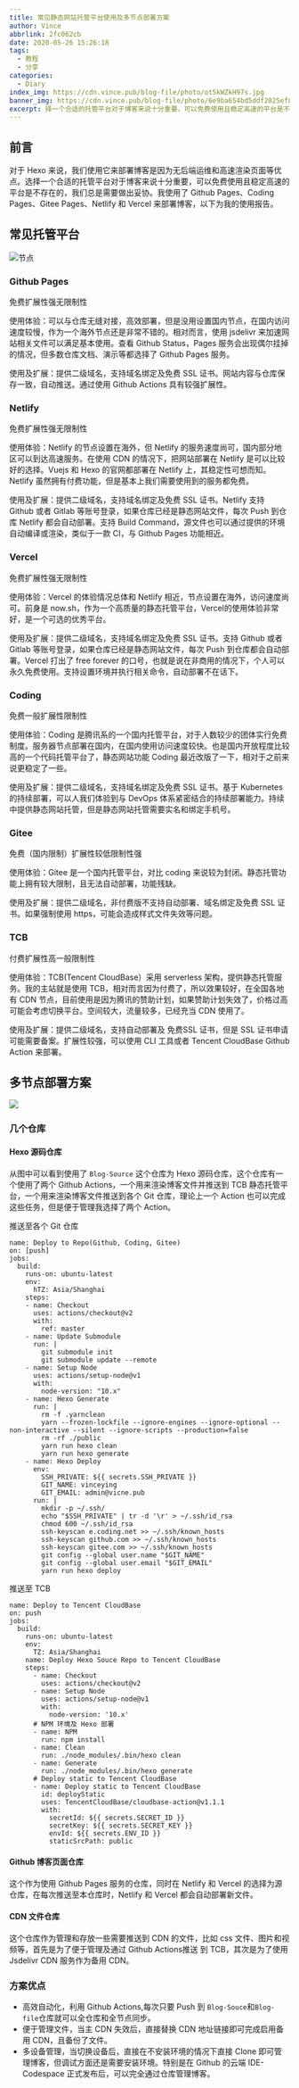 ```yaml
---
title: 常见静态网站托管平台使用及多节点部署方案
author: Vince
abbrlink: 2fc062cb
date: 2020-05-26 15:26:18
tags:
  - 教程
  - 分享
categories:
  - Diary
index_img: https://cdn.vince.pub/blog-file/photo/ot5kWZkH97s.jpg
banner_img: https://cdn.vince.pub/blog-file/photo/6e9ba654bd5ddf2025ef8957990bae2a616c40b1.jpg
excerpt: 择一个合适的托管平台对于博客来说十分重要，可以免费使用且稳定高速的平台是不存在的，我们总是需要做出妥协。
---
```


## 前言

对于 Hexo 来说，我们使用它来部署博客是因为无后端运维和高速渲染页面等优点。选择一个合适的托管平台对于博客来说十分重要，可以免费使用且稳定高速的平台是不存在的，我们总是需要做出妥协。我使用了 Github Pages、Coding Pages、Gitee Pages、Netlify 和 Vercel 来部署博客，以下为我的使用报告。

## 常见托管平台

![节点](https://cdn.vince.pub/blog-file/photo/2fc062cb2.svg)

### Github Pages

<span class="label label-primary">免费</span><span class="label label-success">扩展性强</span><span class="label label-danger">无限制性</span>

使用体验：可以与仓库无缝对接，高效部署，但是没用设置国内节点，在国内访问速度较慢，作为一个海外节点还是非常不错的。相对而言，使用 jsdelivr 来加速网站相关文件可以满足基本使用。查看 Github Status，Pages 服务会出现偶尔挂掉的情况，但多数仓库文档、演示等都选择了 Github Pages 服务。

使用及扩展：提供二级域名，支持域名绑定及免费 SSL 证书。网站内容与仓库保存一致，自动推送。通过使用 Github Actions 具有较强扩展性。

### Netlify

<span class="label label-primary">免费</span><span class="label label-success">扩展性强</span><span class="label label-danger">无限制性</span>

使用体验：Netlify 的节点设置在海外，但 Netlify 的服务速度尚可，国内部分地区可以到达高速服务。在使用 CDN 的情况下，把网站部署在 Netlify 是可以比较好的选择。Vuejs 和 Hexo 的官网都部署在 Netlify 上，其稳定性可想而知。Netlify 虽然拥有付费功能，但是基本上我们需要使用到的服务都免费。

使用及扩展：提供二级域名，支持域名绑定及免费 SSL 证书。Netlify 支持 Github 或者 Gitlab 等账号登录，如果仓库已经是静态网站文件，每次 Push 到仓库 Netlify 都会自动部署。支持 Build Command，源文件也可以通过提供的环境自动编译或渲染，类似于一款 CI，与 Github Pages 功能相近。

### Vercel

<span class="label label-primary">免费</span><span class="label label-success">扩展性强</span><span class="label label-danger">无限制性</span>

使用体验：Vercel 的体验情况总体和 Netlify 相近，节点设置在海外，访问速度尚可。前身是 now.sh，作为一个高质量的静态托管平台，Vercel的使用体验非常好，是一个可选的优秀平台。

使用及扩展：提供二级域名，支持域名绑定及免费 SSL 证书。支持 Github 或者 Gitlab 等账号登录，如果仓库已经是静态网站文件，每次 Push 到仓库都会自动部署。Vercel 打出了 free forever 的口号，也就是说在非商用的情况下，个人可以永久免费使用。支持设置环境并执行相关命令，自动部署不在话下。

### Coding

<span class="label label-primary">免费</span><span class="label label-success">一般扩展性</span><span class="label label-danger">限制性</span>

使用体验：Coding 是腾讯系的一个国内托管平台，对于人数较少的团体实行免费制度。服务器节点部署在国内，在国内使用访问速度较快。也是国内开放程度比较高的一个代码托管平台了，静态网站功能 Coding 最近改版了一下，相对于之前来说更稳定了一些。

使用及扩展：提供二级域名，支持域名绑定及免费 SSL 证书。基于 Kubernetes 的持续部署，可以人我们体验到与 DevOps 体系紧密结合的持续部署能力。持续中提供静态网站托管，但是静态网站托管需要实名和绑定手机号。

### Gitee

<span class="label label-primary">免费（国内限制）</span><span class="label label-success">扩展性较低</span><span class="label label-danger">限制性强</span>

使用体验：Gitee 是一个国内托管平台，对比 coding 来说较为封闭。静态托管功能上拥有较大限制，且无法自动部署，功能残缺。

使用及扩展：提供二级域名，非付费版不支持自动部署、域名绑定及免费 SSL 证书。如果强制使用 https，可能会造成样式文件失效等问题。

### TCB

<span class="label label-primary">付费</span><span class="label label-success">扩展性高</span><span class="label label-danger">一般限制性</span>

使用体验：TCB(Tencent CloudBase）采用 serverless 架构，提供静态托管服务。我的主站就是使用 TCB，相对而言因为付费了，所以效果较好，在全国各地有 CDN 节点，目前使用是因为腾讯的赞助计划，如果赞助计划失效了，价格过高可能会考虑切换平台。空间较大，流量较多，已经充当 CDN 使用了。

使用及扩展：提供二级域名，支持自动部署及 免费SSL 证书，但是 SSL 证书申请可能需要备案。扩展性较强，可以使用 CLI 工具或者 Tencent CloudBase Github Action 来部署。

## 多节点部署方案

![](https://cdn.vince.pub/blog-file/photo/2fc062cb1.png)

### 几个仓库

#### Hexo 源码仓库

从图中可以看到使用了 `Blog-Source` 这个仓库为 Hexo 源码仓库，这个仓库有一个使用了两个 Github Actions，一个用来渲染博客文件并推送到 TCB 静态托管平台，一个用来渲染博客文件推送到各个 Git 仓库，理论上一个 Action 也可以完成这些任务，但是便于管理我选择了两个 Action。

推送至各个 Git 仓库

```
name: Deploy to Repo(Github, Coding, Gitee)
on: [push]
jobs:
  build:
    runs-on: ubuntu-latest
    env: 
      hTZ: Asia/Shanghai
    steps:
    - name: Checkout
      uses: actions/checkout@v2
      with:
        ref: master
    - name: Update Submodule
      run: |
        git submodule init
        git submodule update --remote
    - name: Setup Node
      uses: actions/setup-node@v1
      with:
        node-version: "10.x"
    - name: Hexo Generate
      run: |
        rm -f .yarnclean
        yarn --frozen-lockfile --ignore-engines --ignore-optional --non-interactive --silent --ignore-scripts --production=false
        rm -rf ./public
        yarn run hexo clean
        yarn run hexo generate
    - name: Hexo Deploy
      env:
        SSH_PRIVATE: ${{ secrets.SSH_PRIVATE }}
        GIT_NAME: vinceying
        GIT_EMAIL: admin@vicne.pub
      run: |
        mkdir -p ~/.ssh/
        echo "$SSH_PRIVATE" | tr -d '\r' > ~/.ssh/id_rsa
        chmod 600 ~/.ssh/id_rsa
        ssh-keyscan e.coding.net >> ~/.ssh/known_hosts
        ssh-keyscan github.com >> ~/.ssh/known_hosts
        ssh-keyscan gitee.com >> ~/.ssh/known_hosts
        git config --global user.name "$GIT_NAME"
        git config --global user.email "$GIT_EMAIL"
        yarn run hexo deploy
```

推送至 TCB

```
name: Deploy to Tencent CloudBase
on: push
jobs:
  build:
    runs-on: ubuntu-latest
    env:
      TZ: Asia/Shanghai
    name: Deploy Hexo Souce Repo to Tencent CloudBase
    steps:
      - name: Checkout
        uses: actions/checkout@v2
      - name: Setup Node
        uses: actions/setup-node@v1
        with:
          node-version: '10.x'
      # NPM 环境及 Hexo 部署
      - name: NPM
        run: npm install
      - name: Clean
        run: ./node_modules/.bin/hexo clean
      - name: Generate
        run: ./node_modules/.bin/hexo generate
      # Deploy static to Tencent CloudBase
      - name: Deploy static to Tencent CloudBase
        id: deployStatic
        uses: TencentCloudBase/cloudbase-action@v1.1.1
        with:
          secretId: ${{ secrets.SECRET_ID }}
          secretKey: ${{ secrets.SECRET_KEY }}
          envId: ${{ secrets.ENV_ID }}
          staticSrcPath: public
```

#### Github 博客页面仓库

这个作为使用 Github Pages 服务的仓库，同时在 Netlify 和 Vercel 的选择为源仓库，在每次推送至本仓库时，Netlify 和 Vercel 都会自动部署新文件。

#### CDN 文件仓库

这个仓库作为管理和存放一些需要推送到 CDN 的文件，比如 css 文件、图片和视频等，首先是为了便于管理及通过 Github Actions推送 到 TCB，其次是为了使用 Jsdelivr CDN 服务作为备用 CDN。

### 方案优点

- 高效自动化，利用 Github Actions,每次只要 Push 到 `Blog-Souce`和`Blog-file`仓库就可以全仓库和全节点同步。
- 便于管理文件，当主 CDN 失效后，直接替换 CDN 地址链接即可完成启用备用 CDN，且备份了文件。
- 多设备管理，当切换设备后，直接在不安装环境的情况下直接 Clone 即可管理博客，但调试方面还是需要安装环境。特别是在 Github 的云端 IDE-Codespace 正式发布后，可以完全通过仓库管理博客。
